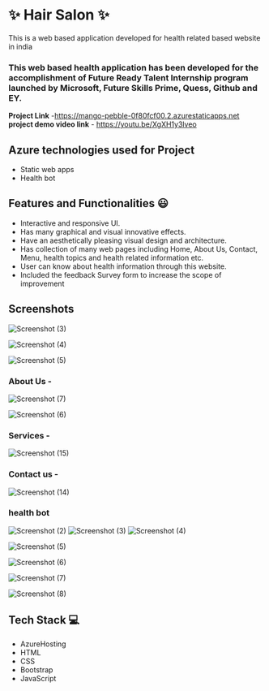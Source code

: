
# ✨ Hair Salon ✨

This is a web based application developed for health related based website in india

### This web based health application has been developed for the accomplishment of Future Ready Talent Internship program launched by Microsoft, Future Skills Prime, Quess, Github and EY.


**Project Link** -https://mango-pebble-0f80fcf00.2.azurestaticapps.net
**project demo video link** - https://youtu.be/XgXH1y3lveo

## Azure technologies used for Project

- Static web apps
- Health bot

## Features and Functionalities 😃

- Interactive and responsive UI.
- Has many graphical and visual innovative effects.
- Have an aesthetically pleasing visual design and architecture.
- Has collection of many web pages including Home, About Us, Contact, Menu, health topics and health related information etc.
- User can know about health information through this website.
- Included the feedback Survey form to increase the scope of improvement 

## Screenshots
![Screenshot (3)](https://user-images.githubusercontent.com/118420582/203723438-4c391e76-90d2-4b11-b689-0cec0f630419.png)


![Screenshot (4)](https://user-images.githubusercontent.com/118420582/203723530-187b41f0-c778-4a9b-8c44-5cf47a610075.png)


   ![Screenshot (5)](https://user-images.githubusercontent.com/118420582/203723587-7123e479-c11f-4b36-a804-f4320402994f.png)


### About Us -

![Screenshot (7)](https://user-images.githubusercontent.com/118420582/203724021-c65e0227-1e5e-4459-9595-6a9f6d2a7fb9.png)

![Screenshot (6)](https://user-images.githubusercontent.com/118420582/203723990-88aaa4f9-1122-402e-b356-ab384f4be145.png)

### Services -


![Screenshot (15)](https://user-images.githubusercontent.com/118420582/203724421-8498961a-1102-4195-bc16-adf32e7092b6.png)

### Contact us -

![Screenshot (14)](https://user-images.githubusercontent.com/118420582/203724341-5b2273b8-572d-458f-88f6-d166f43f0f45.png)


### health bot



![Screenshot (2)](https://user-images.githubusercontent.com/118420582/208026631-b13fc7a2-6e84-4b4a-b50c-6eb5e5cd1c2f.png)
![Screenshot (3)](https://user-images.githubusercontent.com/118420582/208026641-87a88d72-b837-437c-ba8a-12da6d092e84.png)
![Screenshot (4)](https://user-images.githubusercontent.com/118420582/208026656-c03e6cd3-b72a-4edc-8658-386ff907114d.png)


![Screenshot (5)](https://user-images.githubusercontent.com/118420582/208026738-1226cb3a-59ec-44df-8b7e-ffce32d4a0ea.png)


![Screenshot (6)](https://user-images.githubusercontent.com/118420582/208026751-7029d1b6-9ce4-4834-bd21-31c3b4a0b70d.png)

![Screenshot (7)](https://user-images.githubusercontent.com/118420582/208026769-721e4d8d-2608-418d-a855-644f5146d5b1.png)


![Screenshot (8)](https://user-images.githubusercontent.com/118420582/208026775-b285fe4e-2248-4914-96af-64789107e11a.png)

## Tech Stack 💻

- AzureHosting
- HTML
- CSS
- Bootstrap
- JavaScript
